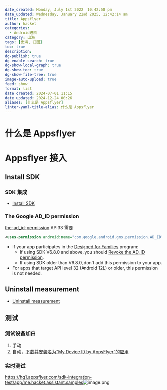 ```yaml
---
date_created: Monday, July 1st 2022, 10:42:58 pm
date_updated: Wednesday, January 22nd 2025, 12:42:14 am
title: Appsflyer
author: hacket
categories:
  - Android进阶
category: 出海
tags: [出海, 归因]
toc: true
description: 
dg-publish: true
dg-enable-search: true
dg-show-local-graph: true
dg-show-toc: true
dg-show-file-tree: true
image-auto-upload: true
feed: show
format: list
date created: 2024-07-01 11:15
date updated: 2024-12-24 00:26
aliases: [什么是 Appsflyer]
linter-yaml-title-alias: 什么是 Appsflyer
---
```


# 什么是 Appsflyer

# Appsflyer 接入

## Install SDK

### SDK 集成

- [Install SDK](https://zh.dev.appsflyer.com/hc/docs/install-android-sdk)

### The Google AD_ID permission

[the-ad_id-permission](https://zh.dev.appsflyer.com/hc/docs/install-android-sdk#the-ad_id-permission) API33 需要

```xml
<uses-permission android:name="com.google.android.gms.permission.AD_ID" />
```

- If your app participates in the [Designed for Families](https://support.google.com/googleplay/android-developer/topic/9877766?hl=en&ref_topic=9858052) program:
  - If using SDK V6.8.0 and above, you should [Revoke the AD_ID permission](https://zh.dev.appsflyer.com/hc/docs/install-android-sdk#revoking-the-ad_id-permission).
  - If using SDK older than V6.8.0, don't add this permission to your app.
- For apps that target API level 32 (Android 12L) or older, this permission is not needed.

## Uninstall measurement

- [Uninstall measurement](https://dev.appsflyer.com/hc/docs/uninstall-measurement-android)

## 测试

### 测试设备加白

1. 手动
2. 自动，[下载并安装名为“My Device ID by AppsFlyer”的应用](https://support.appsflyer.com/hc/zh-cn/articles/207031996#add-a-device-using-the-appsflyer-device-id-app-admin-only)

### 实时测试

<https://hq1.appsflyer.com/sdk-integration-test/app/me.hacket.assistant.samples>![image.png](https://cdn.nlark.com/yuque/0/2023/png/694278/1686196859976-2ad761d4-d061-488a-ae76-878025631c0d.png#averageHue=%23deac81&clientId=u6a8fc653-f54a-4&from=paste&height=729&id=u8cda7de1&originHeight=1458&originWidth=2848&originalType=binary&ratio=2&rotation=0&showTitle=false&size=298441&status=done&style=none&taskId=u8f49c6a3-72d4-4755-9833-fdff2e73295&title=&width=1424)
